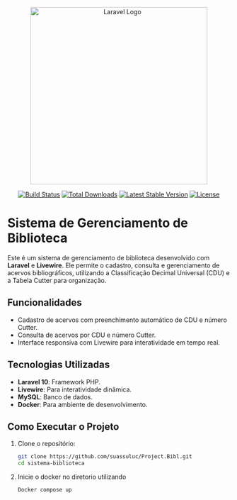 <p align="center"><a href="https://laravel.com" target="_blank"><img src="https://raw.githubusercontent.com/laravel/art/master/logo-lockup/5%20SVG/2%20CMYK/1%20Full%20Color/laravel-logolockup-cmyk-red.svg" width="400" alt="Laravel Logo"></a></p>

<p align="center">
<a href="https://github.com/laravel/framework/actions"><img src="https://github.com/laravel/framework/workflows/tests/badge.svg" alt="Build Status"></a>
<a href="https://packagist.org/packages/laravel/framework"><img src="https://img.shields.io/packagist/dt/laravel/framework" alt="Total Downloads"></a>
<a href="https://packagist.org/packages/laravel/framework"><img src="https://img.shields.io/packagist/v/laravel/framework" alt="Latest Stable Version"></a>
<a href="https://packagist.org/packages/laravel/framework"><img src="https://img.shields.io/packagist/l/laravel/framework" alt="License"></a>
</p>

# Sistema de Gerenciamento de Biblioteca

Este é um sistema de gerenciamento de biblioteca desenvolvido com **Laravel** e **Livewire**. Ele permite o cadastro, consulta e gerenciamento de acervos bibliográficos, utilizando a Classificação Decimal Universal (CDU) e a Tabela Cutter para organização.

## Funcionalidades
- Cadastro de acervos com preenchimento automático de CDU e número Cutter.
- Consulta de acervos por CDU e número Cutter.
- Interface responsiva com Livewire para interatividade em tempo real.

## Tecnologias Utilizadas
- **Laravel 10**: Framework PHP.
- **Livewire**: Para interatividade dinâmica.
- **MySQL**: Banco de dados.
- **Docker**: Para ambiente de desenvolvimento.

## Como Executar o Projeto
1. Clone o repositório:
   ```bash
   git clone https://github.com/suassuluc/Project.Bibl.git
   cd sistema-biblioteca
2. Inicie o docker no diretorio utilizando 
   ```bash
   Docker compose up


